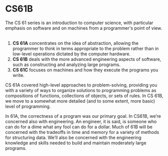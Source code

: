 CS61B
=====
The CS 61 series is an introduction to computer science, with particular emphasis on software and on machines from a programmer's point of view.  

1. **CS 61A** concentrates on the idea of abstraction, allowing the programmer to think in terms appropriate to the problem rather than in low-level operations dictated by the computer hardware.
2. **CS 61B** deals with the more advanced engineering aspects of software, such as constructing and analyzing large programs.
3. **CS 61C** focuses on machines and how they execute the programs you write.

CS 61A covered high-level approaches to problem-solving, providing you with a variety of ways to organize solutions to programming problems as compositions of functions, collections of objects, or sets of rules. In CS 61B, we move to a somewhat more detailed (and to some extent, more basic) level of programming.

In 61A, the correctness of a program was our primary goal. In CS61B, we’re concerned also with engineering. An engineer, it is said, is someone who can do for a dime what any fool can do for a dollar. Much of 61B will be concerned with the tradeoffs in time and memory for a variety of methods for structuring data. We’ll also be concerned with the engineering knowledge and skills needed to build and maintain moderately large programs.